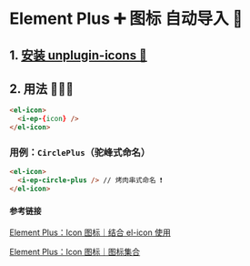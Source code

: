 # Element Plus ➕ 图标 自动导入 🤖

## 1. [安装 unplugin-icons 🧩](../../../自动导入插件%20🧩/unplugin-icons%20🧩.md)

## 2. 用法 👨🏻‍🏫

```HTML
<el-icon>
  <i-ep-{icon} />
</el-icon>
```

### 用例：`CirclePlus`（驼峰式命名）

```HTML
<el-icon>
  <i-ep-circle-plus /> // 烤肉串式命名 ❗️
</el-icon>
```

#### 参考链接

[Element Plus：Icon 图标｜结合 el-icon 使用](https://element-plus.org/zh-CN/component/icon.html#%E7%BB%93%E5%90%88-el-icon-%E4%BD%BF%E7%94%A8)

[Element Plus：Icon 图标｜图标集合](https://element-plus.org/zh-CN/component/icon.html#icon-collection)
